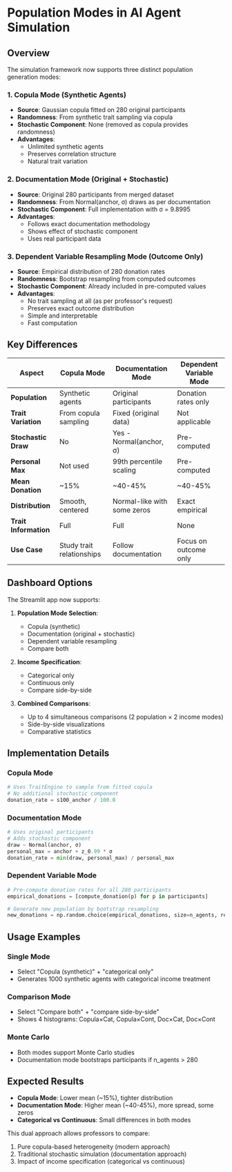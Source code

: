 # Population Modes in AI Agent Simulation

## Overview

The simulation framework now supports three distinct population generation modes:

### 1. **Copula Mode** (Synthetic Agents)
- **Source**: Gaussian copula fitted on 280 original participants
- **Randomness**: From synthetic trait sampling via copula
- **Stochastic Component**: None (removed as copula provides randomness)
- **Advantages**: 
  - Unlimited synthetic agents
  - Preserves correlation structure
  - Natural trait variation

### 2. **Documentation Mode** (Original + Stochastic)
- **Source**: Original 280 participants from merged dataset
- **Randomness**: From Normal(anchor, σ) draws as per documentation
- **Stochastic Component**: Full implementation with σ = 9.8995
- **Advantages**:
  - Follows exact documentation methodology
  - Shows effect of stochastic component
  - Uses real participant data

### 3. **Dependent Variable Resampling Mode** (Outcome Only)
- **Source**: Empirical distribution of 280 donation rates
- **Randomness**: Bootstrap resampling from computed outcomes
- **Stochastic Component**: Already included in pre-computed values
- **Advantages**:
  - No trait sampling at all (as per professor's request)
  - Preserves exact outcome distribution
  - Simple and interpretable
  - Fast computation

## Key Differences

| Aspect | Copula Mode | Documentation Mode | Dependent Variable Mode |
|--------|-------------|-------------------|------------------------|
| **Population** | Synthetic agents | Original participants | Donation rates only |
| **Trait Variation** | From copula sampling | Fixed (original data) | Not applicable |
| **Stochastic Draw** | No | Yes - Normal(anchor, σ) | Pre-computed |
| **Personal Max** | Not used | 99th percentile scaling | Pre-computed |
| **Mean Donation** | ~15% | ~40-45% | ~40-45% |
| **Distribution** | Smooth, centered | Normal-like with some zeros | Exact empirical |
| **Trait Information** | Full | Full | None |
| **Use Case** | Study trait relationships | Follow documentation | Focus on outcome only |

## Dashboard Options

The Streamlit app now supports:

1. **Population Mode Selection**:
   - Copula (synthetic)
   - Documentation (original + stochastic)
   - Dependent variable resampling
   - Compare both

2. **Income Specification**:
   - Categorical only
   - Continuous only
   - Compare side-by-side

3. **Combined Comparisons**:
   - Up to 4 simultaneous comparisons (2 population × 2 income modes)
   - Side-by-side visualizations
   - Comparative statistics

## Implementation Details

### Copula Mode
```python
# Uses TraitEngine to sample from fitted copula
# No additional stochastic component
donation_rate = s100_anchor / 100.0
```

### Documentation Mode
```python
# Uses original participants
# Adds stochastic component
draw ~ Normal(anchor, σ)
personal_max = anchor + z_0.99 * σ
donation_rate = min(draw, personal_max) / personal_max
```

### Dependent Variable Mode
```python
# Pre-compute donation rates for all 280 participants
empirical_donations = [compute_donation(p) for p in participants]

# Generate new population by bootstrap resampling
new_donations = np.random.choice(empirical_donations, size=n_agents, replace=True)
```

## Usage Examples

### Single Mode
- Select "Copula (synthetic)" + "categorical only"
- Generates 1000 synthetic agents with categorical income treatment

### Comparison Mode
- Select "Compare both" + "compare side-by-side"
- Shows 4 histograms: Copula×Cat, Copula×Cont, Doc×Cat, Doc×Cont

### Monte Carlo
- Both modes support Monte Carlo studies
- Documentation mode bootstraps participants if n_agents > 280

## Expected Results

- **Copula Mode**: Lower mean (~15%), tighter distribution
- **Documentation Mode**: Higher mean (~40-45%), more spread, some zeros
- **Categorical vs Continuous**: Small differences in both modes

This dual approach allows professors to compare:
1. Pure copula-based heterogeneity (modern approach)
2. Traditional stochastic simulation (documentation approach)
3. Impact of income specification (categorical vs continuous)
